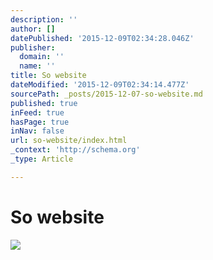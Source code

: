 ```yaml
---
description: ''
author: []
datePublished: '2015-12-09T02:34:28.046Z'
publisher:
  domain: ''
  name: ''
title: So website
dateModified: '2015-12-09T02:34:14.477Z'
sourcePath: _posts/2015-12-07-so-website.md
published: true
inFeed: true
hasPage: true
inNav: false
url: so-website/index.html
_context: 'http://schema.org'
_type: Article

---
```

# So website
![](https://the-grid-user-content.s3-us-west-2.amazonaws.com/2391c243-2111-4c10-8c7e-2864e052720f.png)
